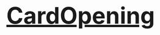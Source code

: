 <a style="font-size:60px; font-weight:bold;" href="https://pratik-kumar-621.github.io/CardOpening/">CardOpening</a>
